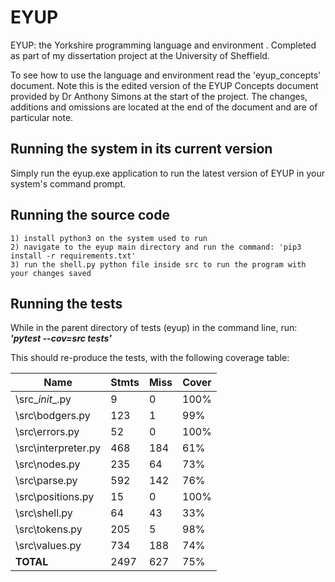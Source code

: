 # EYUP
EYUP: the Yorkshire programming language and environment . Completed as part of my dissertation project at the University of Sheffield.

To see how to use the language and environment read the 'eyup_concepts' document. Note this is the edited version of the EYUP Concepts document provided by Dr Anthony Simons at the start of the project. The changes, additions and omissions are located at the end of the document and are of particular note.

## Running the system in its current version
Simply run the eyup.exe application to run the latest version of EYUP in your system's command prompt.

## Running the source code
    1) install python3 on the system used to run
    2) navigate to the eyup main directory and run the command: 'pip3 install -r requirements.txt'
    3) run the shell.py python file inside src to run the program with your changes saved

## Running the tests
While in the parent directory of tests (eyup) in the command line, run: *__'pytest --cov=src tests'__*

This should re-produce the tests, with the following coverage table:

| Name                | Stmts | Miss | Cover |
|---------------------|-------|------|-------|
| \src\__init__.py    | 9     | 0    | 100%  |
| \src\bodgers.py     | 123   | 1    | 99%   |
| \src\errors.py      | 52    | 0    | 100%  |
| \src\interpreter.py | 468   | 184  | 61%   |
| \src\nodes.py       | 235   | 64   | 73%   |
| \src\parse.py       | 592   | 142  | 76%   |
| \src\positions.py   | 15    | 0    | 100%  |
| \src\shell.py       | 64    | 43   | 33%   |
| \src\tokens.py      | 205   | 5    | 98%   |
| \src\values.py      | 734   | 188  | 74%   |
| __TOTAL__           | 2497  | 627  | 75%   |
